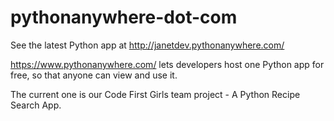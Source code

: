 # pythonanywhere-dot-com
See the latest Python app at http://janetdev.pythonanywhere.com/

https://www.pythonanywhere.com/ lets developers host one Python app for free, 
so that anyone can view and use it.

The current one is our Code First Girls team project - A Python Recipe Search App.

